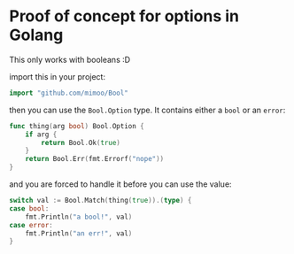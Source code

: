 # Proof of concept for options in Golang

This only works with booleans :D

import this in your project:

```go
import "github.com/mimoo/Bool"
```

then you can use the `Bool.Option` type. It contains either a `bool` or an `error`:

```go
func thing(arg bool) Bool.Option {
	if arg {
		return Bool.Ok(true)
	}
	return Bool.Err(fmt.Errorf("nope"))
}
```

and you are forced to handle it before you can use the value:

```go
switch val := Bool.Match(thing(true)).(type) {
case bool:
    fmt.Println("a bool!", val)
case error:
    fmt.Println("an err!", val)
}
```